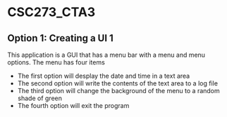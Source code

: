 # CSC273_CTA3
## Option 1: Creating a UI 1
This application is a GUI that has a menu bar with a menu and menu options.  The menu has four items
- The first option will desplay the date and time in a text area
- The second option will write the contents of the text area to a log file
- The third option will change the background of the menu to a random shade of green
- The fourth option will exit the program

